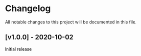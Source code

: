 # Changelog
All notable changes to this project will be documented in this file.

<a name="v1.0.0"></a>
## [v1.0.0] - 2020-10-02

Initial release
